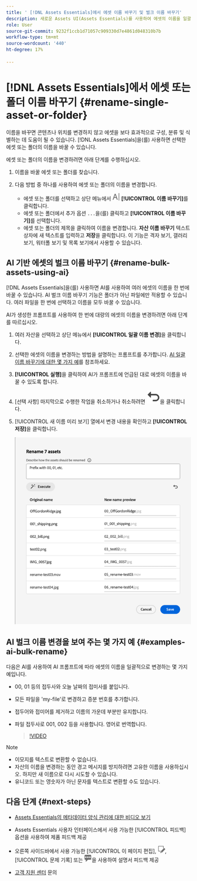 ```yaml
---
title: ' [!DNL Assets Essentials]에서 에셋 이름 바꾸기 및 벌크 이름 바꾸기'
description: 새로운 Assets UI(Assets Essentials)를 사용하여 에셋의 이름을 일괄 변경하는 방법을 알아봅니다. 여러 에셋의 이름을 한 번에 바꿀 수 있는 기능을 제공합니다.
role: User
source-git-commit: 9232f1ccb1d71057c909330d7e4861d048310b7b
workflow-type: tm+mt
source-wordcount: '440'
ht-degree: 17%

---
```


# [!DNL Assets Essentials]에서 에셋 또는 폴더 이름 바꾸기 {#rename-single-asset-or-folder}

이름을 바꾸면 콘텐츠나 위치를 변경하지 않고 에셋을 보다 효과적으로 구성, 분류 및 식별하는 데 도움이 될 수 있습니다. [!DNL Assets Essentials]을(를) 사용하면 선택한 에셋 또는 폴더의 이름을 바꿀 수 있습니다.

에셋 또는 폴더의 이름을 변경하려면 아래 단계를 수행하십시오.

1. 이름을 바꿀 에셋 또는 폴더를 찾습니다.

1. 다음 방법 중 하나를 사용하여 에셋 또는 폴더의 이름을 변경합니다.

   * 에셋 또는 폴더를 선택하고 상단 메뉴에서 ![이름 바꾸기 아이콘](assets/do-not-localize/rename-icon.png) **[!UICONTROL 이름 바꾸기]**&#x200B;를 클릭합니다.
   * 에셋 또는 폴더에서 추가 옵션 `...`을(를) 클릭하고 **[!UICONTROL 이름 바꾸기]**&#x200B;를 선택합니다.
   * 에셋 또는 폴더의 제목을 클릭하여 이름을 변경합니다. **자산 이름 바꾸기** 텍스트 상자에 새 텍스트를 입력하고 **저장**&#x200B;을 클릭합니다. 이 기능은 격자 보기, 갤러리 보기, 워터폴 보기 및 목록 보기에서 사용할 수 있습니다.

## AI 기반 에셋의 벌크 이름 바꾸기 {#rename-bulk-assets-using-ai}

[!DNL Assets Essentials]을(를) 사용하면 AI를 사용하여 여러 에셋의 이름을 한 번에 바꿀 수 있습니다. AI 벌크 이름 바꾸기 기능은 폴더가 아닌 파일에만 적용할 수 있습니다. 여러 파일을 한 번에 선택하고 이름을 모두 바꿀 수 있습니다.

AI가 생성한 프롬프트를 사용하여 한 번에 대량의 에셋의 이름을 변경하려면 아래 단계를 따르십시오.

1. 여러 자산을 선택하고 상단 메뉴에서 **[!UICONTROL 일괄 이름 변경]**&#x200B;을 클릭합니다.

1. 선택한 에셋의 이름을 변경하는 방법을 설명하는 프롬프트를 추가합니다. [AI 일괄 이름 바꾸기에 대한 몇 가지 예](#examples-ai-bulk-rename)를 참조하세요.

1. **[!UICONTROL 실행]**&#x200B;을 클릭하여 AI가 프롬프트에 언급된 대로 에셋의 이름을 바꿀 수 있도록 합니다.

1. [선택 사항] 마지막으로 수행한 작업을 취소하거나 취소하려면 ![실행 취소 아이콘](assets/do-not-localize/undo.svg)을 클릭합니다.

1. [!UICONTROL 새 이름 미리 보기] 열에서 변경 내용을 확인하고 **[!UICONTROL 저장]**&#x200B;을 클릭합니다.

   ![AI 일괄 이름 바꾸기](assets/ai-bulk-rename.png)

## AI 벌크 이름 변경을 보여 주는 몇 가지 예 {#examples-ai-bulk-rename}

다음은 AI를 사용하여 AI 프롬프트에 따라 에셋의 이름을 일괄적으로 변경하는 몇 가지 예입니다.

* 00, 01 등의 접두사와 오늘 날짜의 접미사를 붙입니다.
* 모든 파일을 &#39;my-file&#39;로 변경하고 증분 번호를 추가합니다.
* 접두어와 접미어를 제거하고 이름의 가운데 부분만 유지합니다.
* 파일 접두사로 001, 002 등을 사용합니다. 영어로 번역합니다.

  >[!VIDEO](https://video.tv.adobe.com/v/3440975)

>[!NOTE]
>
> * 이모지를 텍스트로 변환할 수 없습니다.
> * 자산의 이름을 변경하는 동안 경고 메시지를 방지하려면 고유한 이름을 사용하십시오. 하지만 새 이름으로 다시 시도할 수 있습니다.
> * 유니코드 또는 영숫자가 아닌 문자를 텍스트로 변환할 수도 있습니다.

## 다음 단계 {#next-steps}

* [Assets Essentials의 메타데이터 양식 관리에 대한 비디오 보기](https://experienceleague.adobe.com/docs/experience-manager-learn/assets-essentials/configuring/metadata-forms.html)

* Assets Essentials 사용자 인터페이스에서 사용 가능한 [!UICONTROL 피드백] 옵션을 사용하여 제품 피드백 제공

* 오른쪽 사이드바에서 사용 가능한 [!UICONTROL 이 페이지 편집], ![페이지 편집](assets/do-not-localize/edit-page.png), [!UICONTROL 문제 기록] 또는 ![GitHub 문제 생성](assets/do-not-localize/github-issue.png)을 사용하여 설명서 피드백 제공

* [고객 지원 센터](https://experienceleague.adobe.com/?support-solution=General#support) 문의
